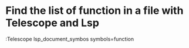 # Find the list of function in a file with Telescope and Lsp

:Telescope lsp_document_symbos symbols=function
